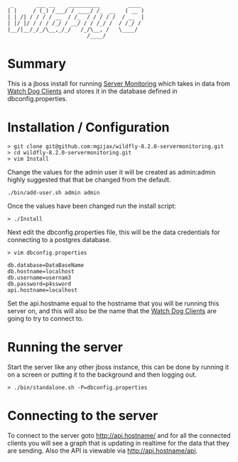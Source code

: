 ```
 _       ___ __    __________         ____ 
| |     / (_) /___/ / ____/ /_  __   ( __ )
| | /| / / / / __  / /_  / / / / /  / __  |
| |/ |/ / / / /_/ / __/ / / /_/ /  / /_/ / 
|__/|__/_/_/\__,_/_/   /_/\__, /   \____/  
                         /____/            
```

Summary
=======

This is a jboss install for running <a href="https://github.com/mgijax/ServerMonitoring">Server Monitoring</a> which takes in data from <a href="https://github.com/mgijax/WatchDog">Watch Dog Clients</a> and stores it in the database defined in dbconfig.properties.

Installation / Configuration
============================

```
> git clone git@github.com:mgijax/wildfly-8.2.0-servermonitoring.git
> cd wildfly-8.2.0-servermonitoring.git
> vim Install
```

Change the values for the admin user it will be created as admin:admin highly suggested that that be changed from the default. 

```
./bin/add-user.sh admin admin
```
Once the values have been changed run the install script:
```
> ./Install
```
Next edit the dbconfig.properties file, this will be the data credentials for connecting to a postgres database.
```
> vim dbconfig.properties

db.database=DataBaseName
db.hostname=localhost
db.username=usernam3
db.password=p4ssword
api.hostname=localhost
```
Set the api.hostname equal to the hostname that you will be running this server on, and this will also be the name that the <a href="https://github.com/mgijax/WatchDog">Watch Dog Clients</a> are going to try to connect to.

Running the server
==================

Start the server like any other jboss instance, this can be done by running it on a screen or putting it to the background and then logging out.
```
> ./bin/standalone.sh -P=dbconfig.properties
```

Connecting to the server
========================

To connect to the server goto http://api.hostname/ and for all the connected clients you will see a graph that is updating in realtime for the data that they are sending.
Also the API is viewable via http://api.hostname/api.




